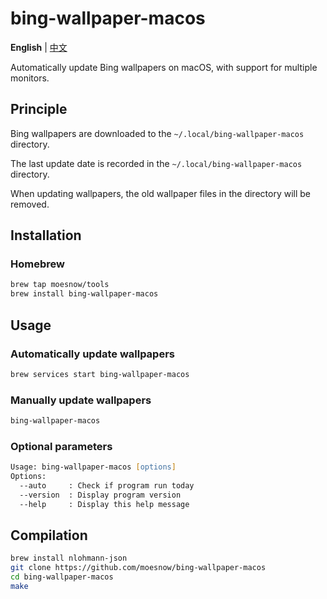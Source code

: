 # bing-wallpaper-macos

**English** | [中文](./README_CN.md)

Automatically update Bing wallpapers on macOS, with support for multiple monitors.

## Principle

Bing wallpapers are downloaded to the `~/.local/bing-wallpaper-macos` directory.

The last update date is recorded in the `~/.local/bing-wallpaper-macos` directory.

When updating wallpapers, the old wallpaper files in the directory will be removed.

## Installation

### Homebrew

```zsh
brew tap moesnow/tools
brew install bing-wallpaper-macos
```

## Usage

### Automatically update wallpapers

```zsh
brew services start bing-wallpaper-macos
```

### Manually update wallpapers

```zsh
bing-wallpaper-macos
```

### Optional parameters

```zsh
Usage: bing-wallpaper-macos [options]
Options:
  --auto     : Check if program run today
  --version  : Display program version
  --help     : Display this help message
```

## Compilation

```zsh
brew install nlohmann-json
git clone https://github.com/moesnow/bing-wallpaper-macos
cd bing-wallpaper-macos
make
```